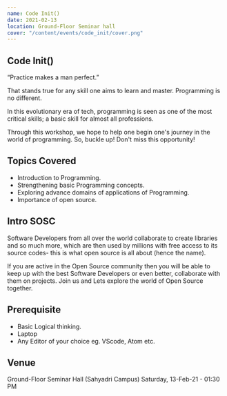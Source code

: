 ```yaml
---
name: Code Init()
date: 2021-02-13
location: Ground-Floor Seminar hall
cover: "/content/events/code_init/cover.png"
---
```


## Code Init()

“Practice makes a man perfect.”

That stands true for any skill one aims to learn and master. Programming is no different.

In this evolutionary era of tech, programming is seen as one of the most critical skills; a basic skill for almost all professions.

Through this workshop, we hope to help one begin one's journey in the world of programming. So, buckle up! Don't miss this opportunity!

## Topics Covered

- Introduction to Programming.
- Strengthening basic Programming concepts.
- Exploring advance domains of applications of Programming.
- Importance of open source.

## Intro SOSC

Software Developers from all over the world collaborate to create libraries and so much more, which are then used by millions with free access to its source codes- this is what open source is all about (hence the name).

If you are active in the Open Source community then you will be able to keep up with the best Software Developers or even better, collaborate with them on projects. Join us and Lets explore the world of Open Source together.

## Prerequisite

- Basic Logical thinking.
- Laptop
- Any Editor of your choice eg. VScode, Atom etc.

## Venue

Ground-Floor Seminar Hall (Sahyadri Campus)
Saturday, 13-Feb-21 - 01:30 PM
